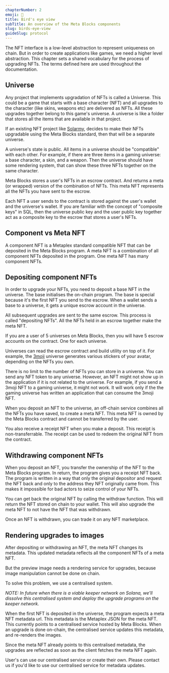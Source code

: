```yaml
---
chapterNumber: 2
emoji: 🐧
title: Bird's eye view
subTitle: An overview of the Meta Blocks components
slug: birds-eye-view
guideSlug: protocol
---
```

The NFT interface is a low-level abstraction to represent uniqueness on chain. But in order to create applications like games, we need a higher level abstraction. This chapter sets a shared vocabulary for the process of upgrading NFTs. The terms defined here are used throughout the documentation.

## Universe

Any project that implements upgradation of NFTs is called a Universe. This could be a game that starts with a base character (NFT) and all upgrades to the character (like skins, weapons etc) are delivered as NFTs. All these upgrades together belong to this game's universe. A universe is like a folder that stores all the items that are available in that project.

If an existing NFT project like [Solarmy](https://www.solarmy.io/), decides to make their NFTs upgradable using the Meta Blocks standard, then that will be a separate universe.

A universe's state is public. All items in a universe should be "compatible" with each other. For example, if there are three items in a gaming universe: a base character, a skin, and a weapon. Then the universe should have some rendering system, that can show these three NFTs together on the same character.

Meta Blocks stores a user's NFTs in an escrow contract. And returns a meta (or wrapped) version of the combination of NFTs. This meta NFT represents all the NFTs you have sent to the escrow. 

Each NFT a user sends to the contract is stored against the user's wallet and the universe's wallet. If you are familiar with the concept of "composite keys" in SQL, then the universe public key and the user public key together act as a composite key to the escrow that stores a user's NFTs.

## Component vs Meta NFT

A component NFT is a Metaplex standard compatible NFT that can be deposited in the Meta Blocks program. A meta NFT is a combination of all component NFTs deposited in the program. One meta NFT has many component NFTs.

## Depositing component NFTs

In order to upgrade your NFTs, you need to deposit a base NFT in the universe. The base initialises the on-chain program. The base is special because it's the first NFT you send to the escrow. When a wallet sends a base to a universe,  it gets a unique escrow account in the universe.

All subsequent upgrades are sent to the same escrow. This process is called "depositing NFTs". All the NFTs held in an escrow together make the meta NFT.

If you are a user of 5 universes on Meta Blocks, then you will have 5 escrow accounts on the contract. One for each universe. 

Universes can read the escrow contract and build utility on top of it. For example, the [3moji](https://3moji.app) universe generates various stickers of your avatar, depending on the NFTs you own.

There is no limit to the number of NFTs you can store in a universe. You can send any NFT token to any universe. However, an NFT might not show up in the application if it is not related to the universe. For example, if you send a 3moji NFT to a gaming universe, it might not work. It will work only if the the gaming universe has written an application that can consume the 3moji NFT.  

When you deposit an NFT to the universe, an off-chain service combines all the NFTs you have saved, to create a meta NFT. This meta NFT is owned by the Meta Blocks contract and cannot be transferred by the user.

You also receive a receipt NFT when you make a deposit. This receipt is non-transferrable. The receipt can be used to redeem the original NFT from the contract.

## Withdrawing component NFTs

When you deposit an NFT, you transfer the ownership of the NFT to the Meta Blocks program. In return, the program gives you a receipt NFT back. The program is written in a way that only the original depositor and request the NFT back and only to the address they NFT originally came from. This makes it impossible for bad actors to seize control of your NFTs.

You can get back the original NFT by calling the withdraw function. This will return the NFT stored on chain to your wallet. This will also upgrade the meta NFT to not have the NFT that was withdrawn.

Once an NFT is withdrawn, you can trade it on any NFT marketplace.

## Rendering upgrades to images

After depositing or withdrawing an NFT, the meta NFT changes its metadata. This updated metadata reflects all the component NFTs of a meta NFT.

But the preview image needs a rendering service for upgrades, because image manipulation cannot be done on chain.

To solve this problem, we use a centralised system. 

*NOTE: In future when there is a viable keeper network on Solana, we'll dissolve this centralised system and deploy the upgrade programs on the keeper network.*

When the first NFT is deposited in the universe, the program expects a meta NFT metadata url. This metadata is the Metaplex JSON for the meta NFT. This currently points to a centralised service hosted by Meta Blocks. When an upgrade is done on-chain, the centralised service updates this metadata, and re-renders the images.

Since the meta NFT already points to this centralised metadata, the upgrades are reflected as soon as the client fetches the meta NFT again.

User's can use our centralised service or create their own. Please contact us if you'd like to use our centralised service for metadata updates.